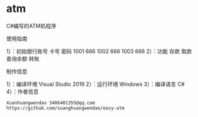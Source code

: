 # atm
C#编写的ATM机程序

使用指南

1）：初始银行账号
	卡号	密码
	1001	666
	1002	666
	1003	666
2）：功能
	存款
	取款
	查询余额
	转账




制作信息

1）：编译环境
	Visual Studio 2019
2）：运行环境
	Windows
3）：编译语言
	C#
4）：作者信息
	
	Xuanhuangwendao	3406401355@qq.com
	https://github.com/xuanghuangwendao/easy-atm




